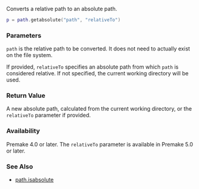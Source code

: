 Converts a relative path to an absolute path.

```lua
p = path.getabsolute("path", "relativeTo")
```

### Parameters ###

`path` is the relative path to be converted. It does not need to actually exist on the file system.

If provided, `relativeTo` specifies an absolute path from which `path` is considered relative. If not specified, the current working directory will be used.

### Return Value ###

A new absolute path, calculated from the current working directory, or the `relativeTo` parameter if provided.

### Availability ###

Premake 4.0 or later. The `relativeTo` parameter is available in Premake 5.0 or later.

### See Also ###

* [path.isabsolute](path.isabsolute.md)
